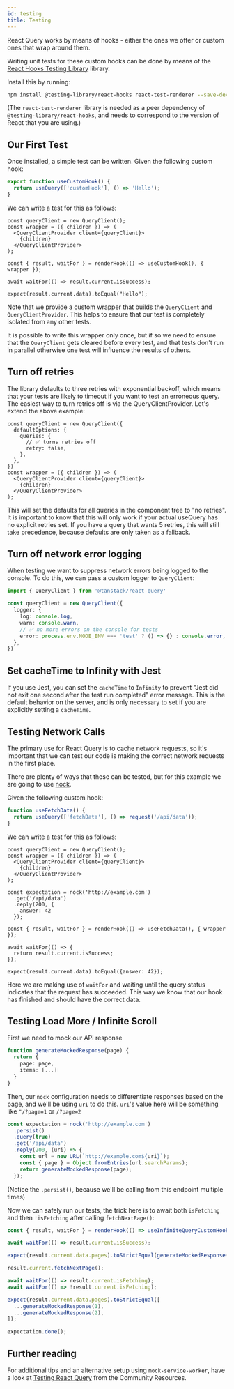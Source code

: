```yaml
---
id: testing
title: Testing
---
```


React Query works by means of hooks - either the ones we offer or custom ones that wrap around them.

Writing unit tests for these custom hooks can be done by means of the [React Hooks Testing Library](https://react-hooks-testing-library.com/) library.

Install this by running:

```sh
npm install @testing-library/react-hooks react-test-renderer --save-dev
```

(The `react-test-renderer` library is needed as a peer dependency of `@testing-library/react-hooks`, and needs to correspond to the version of React that you are using.)

## Our First Test

Once installed, a simple test can be written. Given the following custom hook:

```ts
export function useCustomHook() {
  return useQuery(['customHook'], () => 'Hello');
}
```

We can write a test for this as follows:

```tsx
const queryClient = new QueryClient();
const wrapper = ({ children }) => (
  <QueryClientProvider client={queryClient}>
    {children}
  </QueryClientProvider>
);

const { result, waitFor } = renderHook(() => useCustomHook(), { wrapper });

await waitFor(() => result.current.isSuccess);

expect(result.current.data).toEqual("Hello");
```

Note that we provide a custom wrapper that builds the `QueryClient` and `QueryClientProvider`. This helps to ensure that our test is completely isolated from any other tests.

It is possible to write this wrapper only once, but if so we need to ensure that the `QueryClient` gets cleared before every test, and that tests don't run in parallel otherwise one test will influence the results of others.

## Turn off retries

The library defaults to three retries with exponential backoff, which means that your tests are likely to timeout if you want to test an erroneous query. The easiest way to turn retries off is via the QueryClientProvider. Let's extend the above example:

```tsx
const queryClient = new QueryClient({
  defaultOptions: {
    queries: {
      // ✅ turns retries off
      retry: false,
    },
  },
})
const wrapper = ({ children }) => (
  <QueryClientProvider client={queryClient}>
    {children}
  </QueryClientProvider>
);
```

This will set the defaults for all queries in the component tree to "no retries". It is important to know that this will only work if your actual useQuery has no explicit retries set. If you have a query that wants 5 retries, this will still take precedence, because defaults are only taken as a fallback.

## Turn off network error logging

When testing we want to suppress network errors being logged to the console.
To do this, we can pass a custom logger to `QueryClient`:

```ts
import { QueryClient } from '@tanstack/react-query'

const queryClient = new QueryClient({
  logger: {
    log: console.log,
    warn: console.warn,
    // ✅ no more errors on the console for tests
    error: process.env.NODE_ENV === 'test' ? () => {} : console.error,
  },
})
```

## Set cacheTime to Infinity with Jest

If you use Jest, you can set the `cacheTime` to `Infinity` to prevent "Jest did not exit one second after the test run completed" error message. This is the default behavior on the server, and is only necessary to set if you are explicitly setting a `cacheTime`.

## Testing Network Calls

The primary use for React Query is to cache network requests, so it's important that we can test our code is making the correct network requests in the first place.

There are plenty of ways that these can be tested, but for this example we are going to use [nock](https://www.npmjs.com/package/nock).

Given the following custom hook:

```ts
function useFetchData() {
  return useQuery(['fetchData'], () => request('/api/data'));
}
```

We can write a test for this as follows:

```tsx
const queryClient = new QueryClient();
const wrapper = ({ children }) => (
  <QueryClientProvider client={queryClient}>
    {children}
  </QueryClientProvider>
);

const expectation = nock('http://example.com')
  .get('/api/data')
  .reply(200, {
    answer: 42
  });

const { result, waitFor } = renderHook(() => useFetchData(), { wrapper });

await waitFor(() => {
  return result.current.isSuccess;
});

expect(result.current.data).toEqual({answer: 42});
```

Here we are making use of `waitFor` and waiting until the query status indicates that the request has succeeded. This way we know that our hook has finished and should have the correct data.

## Testing Load More / Infinite Scroll

First we need to mock our API response

```ts
function generateMockedResponse(page) {
  return {
    page: page,
    items: [...]
  }
}
```

Then, our `nock` configuration needs to differentiate responses based on the page, and we'll be using `uri` to do this.
`uri`'s value here will be something like `"/?page=1` or `/?page=2`

```ts
const expectation = nock('http://example.com')
  .persist()
  .query(true)
  .get('/api/data')
  .reply(200, (uri) => {
    const url = new URL(`http://example.com${uri}`);
    const { page } = Object.fromEntries(url.searchParams);
    return generateMockedResponse(page);
  });
```

(Notice the `.persist()`, because we'll be calling from this endpoint multiple times)

Now we can safely run our tests, the trick here is to await both `isFetching` and then `!isFetching` after calling `fetchNextPage()`:

```ts
const { result, waitFor } = renderHook(() => useInfiniteQueryCustomHook(), { wrapper });

await waitFor(() => result.current.isSuccess);

expect(result.current.data.pages).toStrictEqual(generateMockedResponse(1));

result.current.fetchNextPage();

await waitFor(() => result.current.isFetching);
await waitFor(() => !result.current.isFetching);

expect(result.current.data.pages).toStrictEqual([
  ...generateMockedResponse(1),
  ...generateMockedResponse(2),
]);

expectation.done();
```

## Further reading

For additional tips and an alternative setup using `mock-service-worker`, have a look at [Testing React Query](../community/tkdodos-blog#5-testing-react-query) from
the Community Resources.
